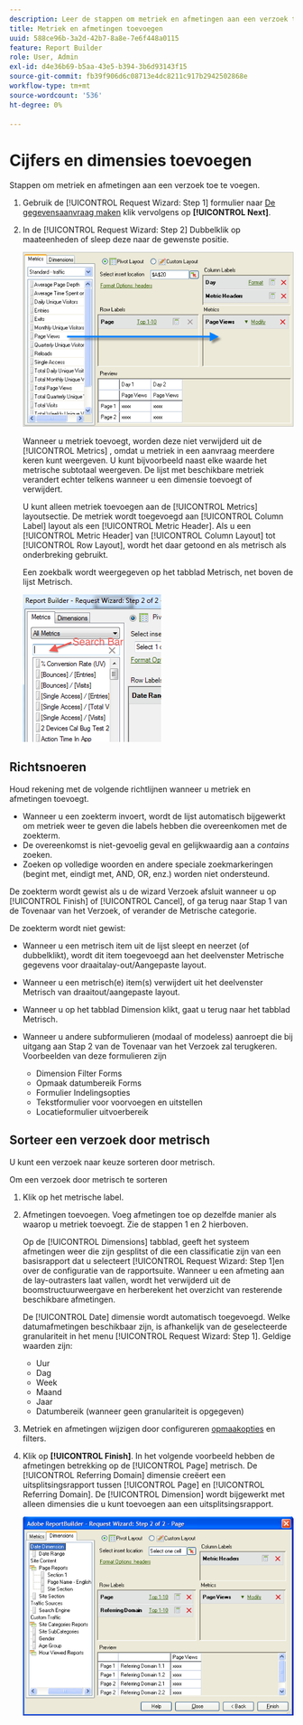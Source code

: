 ```yaml
---
description: Leer de stappen om metriek en afmetingen aan een verzoek toe te voegen.
title: Metriek en afmetingen toevoegen
uuid: 588ce96b-3a2d-42b7-8a8e-7e6f448a0115
feature: Report Builder
role: User, Admin
exl-id: d4e36b69-b5aa-43e5-b394-3b6d93143f15
source-git-commit: fb39f906d6c08713e4dc8211c917b2942502868e
workflow-type: tm+mt
source-wordcount: '536'
ht-degree: 0%

---
```


# Cijfers en dimensies toevoegen

Stappen om metriek en afmetingen aan een verzoek toe te voegen.

1. Gebruik de [!UICONTROL Request Wizard: Step 1] formulier naar [De gegevensaanvraag maken](/help/analyze/report-builder/data-requests/data-requests.md)  klik vervolgens op **[!UICONTROL Next]**.
1. In de [!UICONTROL Request Wizard: Step 2] Dubbelklik op maateenheden of sleep deze naar de gewenste positie.

   ![Schermafbeelding met de wizard Verzoek: Stap 2 met een pijl die van de lijst Metriek naar de gewenste sectie Paginaweergave wijst.](assets/adding_metrics.png)

   Wanneer u metriek toevoegt, worden deze niet verwijderd uit de [!UICONTROL Metrics] , omdat u metriek in een aanvraag meerdere keren kunt weergeven. U kunt bijvoorbeeld naast elke waarde het metrische subtotaal weergeven. De lijst met beschikbare metriek verandert echter telkens wanneer u een dimensie toevoegt of verwijdert.

   U kunt alleen metriek toevoegen aan de [!UICONTROL Metrics] layoutsectie. De metriek wordt toegevoegd aan [!UICONTROL Column Label] layout als een [!UICONTROL Metric Header]. Als u een [!UICONTROL Metric Header] van [!UICONTROL Column Layout] tot [!UICONTROL Row Layout], wordt het daar getoond en als metrisch als onderbreking gebruikt.

   Een zoekbalk wordt weergegeven op het tabblad Metrisch, net boven de lijst Metrisch.

   ![Schermafbeelding met de zoekbalk voor statistieken.](assets/search_bar_metric.png)

## Richtsnoeren

Houd rekening met de volgende richtlijnen wanneer u metriek en afmetingen toevoegt.

* Wanneer u een zoekterm invoert, wordt de lijst automatisch bijgewerkt om metriek weer te geven die labels hebben die overeenkomen met de zoekterm.
* De overeenkomst is niet-gevoelig geval en gelijkwaardig aan a *contains* zoeken.
* Zoeken op volledige woorden en andere speciale zoekmarkeringen (begint met, eindigt met, AND, OR, enz.) worden niet ondersteund.

De zoekterm wordt gewist als u de wizard Verzoek afsluit wanneer u op [!UICONTROL Finish] of [!UICONTROL Cancel], of ga terug naar Stap 1 van de Tovenaar van het Verzoek, of verander de Metrische categorie.

De zoekterm wordt niet gewist:

* Wanneer u een metrisch item uit de lijst sleept en neerzet (of dubbelklikt), wordt dit item toegevoegd aan het deelvenster Metrische gegevens voor draaitalay-out/Aangepaste layout.
* Wanneer u een metrisch(e) item(s) verwijdert uit het deelvenster Metrisch van draaitout/aangepaste layout.
* Wanneer u op het tabblad Dimension klikt, gaat u terug naar het tabblad Metrisch.
* Wanneer u andere subformulieren (modaal of modeless) aanroept die bij uitgang aan Stap 2 van de Tovenaar van het Verzoek zal terugkeren. Voorbeelden van deze formulieren zijn

   * Dimension Filter Forms
   * Opmaak datumbereik Forms
   * Formulier Indelingsopties
   * Tekstformulier voor voorvoegen en uitstellen
   * Locatieformulier uitvoerbereik

## Sorteer een verzoek door metrisch

U kunt een verzoek naar keuze sorteren door metrisch.

Om een verzoek door metrisch te sorteren

1. Klik op het metrische label.
1. Afmetingen toevoegen. Voeg afmetingen toe op dezelfde manier als waarop u metriek toevoegt. Zie de stappen 1 en 2 hierboven.

   Op de [!UICONTROL Dimensions] tabblad, geeft het systeem afmetingen weer die zijn gesplitst of die een classificatie zijn van een basisrapport dat u selecteert [!UICONTROL Request Wizard: Step 1]en over de configuratie van de rapportsuite. Wanneer u een afmeting aan de lay-outrasters laat vallen, wordt het verwijderd uit de boomstructuurweergave en herberekent het overzicht van resterende beschikbare afmetingen.

   De [!UICONTROL Date] dimensie wordt automatisch toegevoegd. Welke datumafmetingen beschikbaar zijn, is afhankelijk van de geselecteerde granulariteit in het menu [!UICONTROL Request Wizard: Step 1]. Geldige waarden zijn:

   * Uur
   * Dag
   * Week
   * Maand
   * Jaar
   * Datumbereik (wanneer geen granulariteit is opgegeven)

1. Metriek en afmetingen wijzigen door configureren [opmaakopties](/help/analyze/report-builder/layout/t-format-display-headers.md) en filters.
1. Klik op **[!UICONTROL Finish]**.
In het volgende voorbeeld hebben de afmetingen betrekking op de [!UICONTROL Page] metrisch. De [!UICONTROL Referring Domain] dimensie creëert een uitsplitsingsrapport tussen [!UICONTROL Page] en [!UICONTROL Referring Domain]. De [!UICONTROL Dimension] wordt bijgewerkt met alleen dimensies die u kunt toevoegen aan een uitsplitsingsrapport.

   ![Screenshot met de afmetingen die betrekking hebben op de metrische waarde.](assets/page_pageview_02.png)
